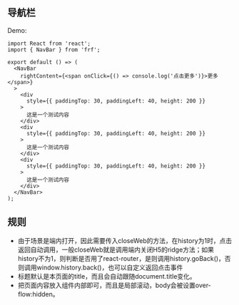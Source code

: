 
## 导航栏

Demo:

```tsx
import React from 'react';
import { NavBar } from 'frf';

export default () => (
  <NavBar
    rightContent={<span onClick={() => console.log('点击更多')}>更多</span>}
  >
    <div
      style={{ paddingTop: 30, paddingLeft: 40, height: 200 }}
    >
      这是一个测试内容
    </div>
    <div
      style={{ paddingTop: 30, paddingLeft: 40, height: 200 }}
    >
      这是一个测试内容
    </div>
    <div
      style={{ paddingTop: 30, paddingLeft: 40, height: 200 }}
    >
      这是一个测试内容
    </div>
  </NavBar>
);
```
## 规则
- 由于场景是端内打开，因此需要传入closeWeb的方法，在history为1时，点击返回自动调用，一般closeWeb就是调用端内关闭H5的ridge方法；如果history不为1，则判断是否用了react-router，是则调用history.goBack()，否则调用window.history.back()，也可以自定义返回点击事件
- 标题默认是本页面的title，而且会自动跟随document.title变化。
- 把页面内容放入组件内部即可，而且是局部滚动，body会被设置over-flow:hidden。

<API></API>
<!-- More skills for writing demo: https://d.umijs.org/guide/demo-principle -->
